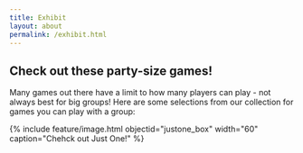 ```yaml
---
title: Exhibit
layout: about
permalink: /exhibit.html
---
```


## Check out these party-size games!

Many games out there have a limit to how many players can play - not always best for big groups!  Here are some selections from our collection for games you can play with a group:

{% include feature/image.html objectid="justone_box" width="60" caption="Chehck out Just One!" %}